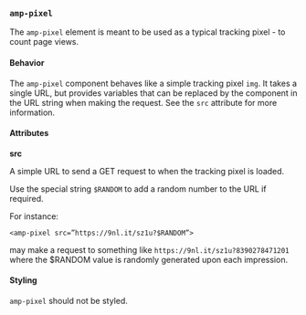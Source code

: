 ### <a name=”amp-pixel”></a> `amp-pixel`

The `amp-pixel` element is meant to be used as a typical tracking pixel - to count page views.

#### Behavior

The `amp-pixel` component behaves like a simple tracking pixel `img`. It takes a single URL, but provides variables that can be replaced by the component in the URL string when making the request. See the `src` attribute for more information.

#### Attributes

**src**

A simple URL to send a GET request to when the tracking pixel is loaded.

Use the special string `$RANDOM` to add a random number to the URL if required.

For instance:

    <amp-pixel src=”https://9nl.it/sz1u?$RANDOM”>

may make a request to something like `https://9nl.it/sz1u?8390278471201` where the $RANDOM value is randomly generated upon each impression.

#### Styling

`amp-pixel` should not be styled.
